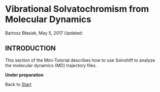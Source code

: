 Vibrational Solvatochromism from Molecular Dynamics
===================================================

Bartosz Błasiak, May 5, 2017  Updated: 

INTRODUCTION
------------

This section of the Mini-Tutorial describes how to use Solvshift
to analyze the molecular dynamics (MD) trajectory files.

**Under preparation**

Back to [Start](https://github.com/globulion/slv/tree/master/doc/tutor/README.md)

